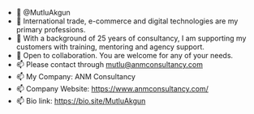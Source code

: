- 👋 @MutluAkgun
- 👀 International trade, e-commerce and digital technologies are my primary professions.
- 🌱 With a background of 25 years of consultancy, I am supporting my customers with training, mentoring and agency support.
- 💞️ Open to collaboration. You are welcome for any of your needs.
- 📫 Please contact through mutlu@anmconsultancy.com
- 📫 My Company: ANM Consultancy
- 📫 Company Website: https://www.anmconsultancy.com/
- 📫 Bio link: https://bio.site/MutluAkgun

<!---
MutluRenegado/MutluRenegado is a ✨ special ✨ repository because its `README.md` (this file) appears on your GitHub profile.
You can click the Preview link to take a look at your changes.
--->
